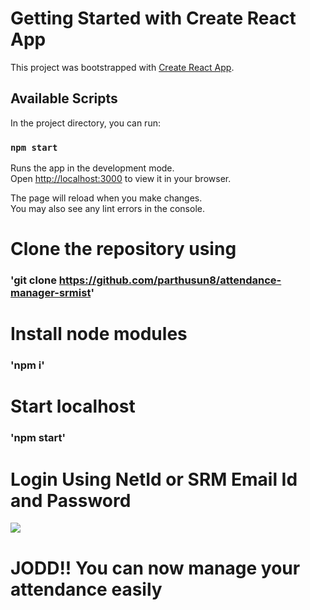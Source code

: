 # Getting Started with Create React App

This project was bootstrapped with [Create React App](https://github.com/facebook/create-react-app).

## Available Scripts

In the project directory, you can run:

### `npm start`

Runs the app in the development mode.\
Open [http://localhost:3000](http://localhost:3000) to view it in your browser.

The page will reload when you make changes.\
You may also see any lint errors in the console.


# Clone the repository using

### 'git clone https://github.com/parthusun8/attendance-manager-srmist'

# Install node modules

### 'npm i'

# Start localhost

### 'npm start'

# Login Using NetId or SRM Email Id and Password
![](readme-assets/1.jpeg)


# JODD!! You can now manage your attendance easily